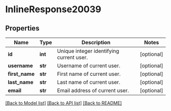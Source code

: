 # InlineResponse20039

## Properties
Name | Type | Description | Notes
------------ | ------------- | ------------- | -------------
**id** | **int** | Unique integer identifying current user. | [optional] 
**username** | **str** | Username of current user. | [optional] 
**first_name** | **str** | First name of current user. | [optional] 
**last_name** | **str** | Last name of current user. | [optional] 
**email** | **str** | Email address of current user. | [optional] 

[[Back to Model list]](../README.md#documentation-for-models) [[Back to API list]](../README.md#documentation-for-api-endpoints) [[Back to README]](../README.md)


